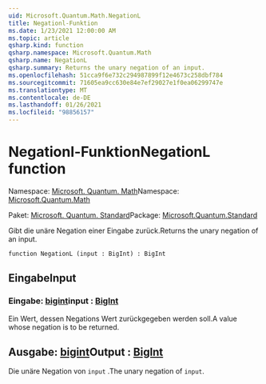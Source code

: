 ```yaml
---
uid: Microsoft.Quantum.Math.NegationL
title: Negationl-Funktion
ms.date: 1/23/2021 12:00:00 AM
ms.topic: article
qsharp.kind: function
qsharp.namespace: Microsoft.Quantum.Math
qsharp.name: NegationL
qsharp.summary: Returns the unary negation of an input.
ms.openlocfilehash: 51cca9f6e732c294987899f12e4673c258dbf784
ms.sourcegitcommit: 71605ea9cc630e84e7ef29027e1f0ea06299747e
ms.translationtype: MT
ms.contentlocale: de-DE
ms.lasthandoff: 01/26/2021
ms.locfileid: "98856157"
---
```

# <a name="negationl-function"></a><span data-ttu-id="96bf2-102">Negationl-Funktion</span><span class="sxs-lookup"><span data-stu-id="96bf2-102">NegationL function</span></span>

<span data-ttu-id="96bf2-103">Namespace: [Microsoft. Quantum. Math](xref:Microsoft.Quantum.Math)</span><span class="sxs-lookup"><span data-stu-id="96bf2-103">Namespace: [Microsoft.Quantum.Math](xref:Microsoft.Quantum.Math)</span></span>

<span data-ttu-id="96bf2-104">Paket: [Microsoft. Quantum. Standard](https://nuget.org/packages/Microsoft.Quantum.Standard)</span><span class="sxs-lookup"><span data-stu-id="96bf2-104">Package: [Microsoft.Quantum.Standard](https://nuget.org/packages/Microsoft.Quantum.Standard)</span></span>


<span data-ttu-id="96bf2-105">Gibt die unäre Negation einer Eingabe zurück.</span><span class="sxs-lookup"><span data-stu-id="96bf2-105">Returns the unary negation of an input.</span></span>

```qsharp
function NegationL (input : BigInt) : BigInt
```


## <a name="input"></a><span data-ttu-id="96bf2-106">Eingabe</span><span class="sxs-lookup"><span data-stu-id="96bf2-106">Input</span></span>

### <a name="input--bigint"></a><span data-ttu-id="96bf2-107">Eingabe: [bigint](xref:microsoft.quantum.lang-ref.bigint)</span><span class="sxs-lookup"><span data-stu-id="96bf2-107">input : [BigInt](xref:microsoft.quantum.lang-ref.bigint)</span></span>

<span data-ttu-id="96bf2-108">Ein Wert, dessen Negations Wert zurückgegeben werden soll.</span><span class="sxs-lookup"><span data-stu-id="96bf2-108">A value whose negation is to be returned.</span></span>



## <a name="output--bigint"></a><span data-ttu-id="96bf2-109">Ausgabe: [bigint](xref:microsoft.quantum.lang-ref.bigint)</span><span class="sxs-lookup"><span data-stu-id="96bf2-109">Output : [BigInt](xref:microsoft.quantum.lang-ref.bigint)</span></span>

<span data-ttu-id="96bf2-110">Die unäre Negation von `input` .</span><span class="sxs-lookup"><span data-stu-id="96bf2-110">The unary negation of `input`.</span></span>